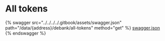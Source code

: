 # All tokens

{% swagger src="../../../../.gitbook/assets/swagger.json" path="/data/{address}/debank/all-tokens" method="get" %}
[swagger.json](../../../../.gitbook/assets/swagger.json)
{% endswagger %}
